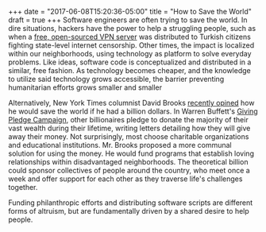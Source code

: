 +++
date = "2017-06-08T15:20:36-05:00"
title = "How to Save the World"
draft = true
+++
Software engineers are often trying to save the world.  In dire situations, hackers have the power to help a struggling people, such as when a [free, open-sourced VPN server](https://github.com/jlund/streisand) was distributed to Turkish citizens fighting state-level internet censorship.  Other times, the impact is localized within our neighborhoods, using technology as platform to solve everyday problems.  Like ideas, software code is conceptualized and distributed in a similar, free fashion. As technology becomes cheaper, and the knowledge to utilize said technology grows accessible, the barrier preventing humanitarian efforts grows smaller and smaller

Alternatively, New York Times columnist David Brooks [recently opined](https://www.nytimes.com/2017/06/06/opinion/giving-away-your-billion-warren-buffett.html) how he would save the world if he had a billion dollars.  In Warren Buffett's [Giving Pledge Campaign](https://givingpledge.org/), other billionaires pledge to donate the majority of their vast wealth during their lifetime, writing letters detailing how they will give away their money.  Not surprisingly, most choose charitable organizations and educational institutions.  Mr. Brooks proposed a more communal solution for using the money.  He would fund programs that establish loving relationships within disadvantaged neighborhoods. The theoretical billion could sponsor collectives of people around the country, who meet once a week and offer support for each other as they traverse life's challenges together.

Funding philanthropic efforts and distributing software scripts are different forms of altruism, but are fundamentally driven by a shared desire to help people. 


